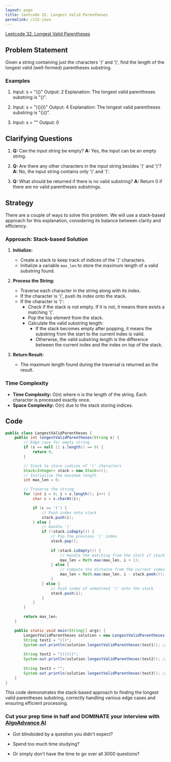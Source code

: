```yaml
---
layout: page
title: leetcode 32. Longest Valid Parentheses
permalink: /s32-java
---
```

[Leetcode 32. Longest Valid Parentheses](https://algoadvance.github.io/algoadvance/l32)
## Problem Statement
Given a string containing just the characters '(' and ')', find the length of the longest valid (well-formed) parentheses substring.

### Examples
1. Input: s = "(()"
   Output: 2
   Explanation: The longest valid parentheses substring is "()".

2. Input: s = ")()())"
   Output: 4
   Explanation: The longest valid parentheses substring is "()()".

3. Input: s = ""
   Output: 0

## Clarifying Questions

1. **Q:** Can the input string be empty?
   **A:** Yes, the input can be an empty string.

2. **Q:** Are there any other characters in the input string besides '(' and ')'?
   **A:** No, the input string contains only '(' and ')'.

3. **Q:** What should be returned if there is no valid substring?
   **A:** Return 0 if there are no valid parentheses substrings.

## Strategy
There are a couple of ways to solve this problem. We will use a stack-based approach for this explanation, considering its balance between clarity and efficiency.
 
### Approach: Stack-based Solution

1. **Initialize:**
   - Create a stack to keep track of indices of the '(' characters.
   - Initialize a variable `max_len` to store the maximum length of a valid substring found.

2. **Process the String:**
   - Traverse each character in the string along with its index.
   - If the character is '(', push its index onto the stack.
   - If the character is ')':
     - Check if the stack is not empty. If it is not, it means there exists a matching '('.
     - Pop the top element from the stack.
     - Calculate the valid substring length:
       - If the stack becomes empty after popping, it means the substring from the start to the current index is valid.
       - Otherwise, the valid substring length is the difference between the current index and the index on top of the stack.

3. **Return Result:**
   - The maximum length found during the traversal is returned as the result.

### Time Complexity
- **Time Complexity:** O(n) where n is the length of the string. Each character is processed exactly once.
- **Space Complexity:** O(n) due to the stack storing indices.

## Code
```java
public class LongestValidParentheses {
    public int longestValidParentheses(String s) {
        // Edge case for empty string
        if (s == null || s.length() == 0) {
            return 0;
        }

        // Stack to store indices of '(' characters
        Stack<Integer> stack = new Stack<>();
        // Initialize the maximum length
        int max_len = 0;

        // Traverse the string
        for (int i = 0; i < s.length(); i++) {
            char c = s.charAt(i);

            if (c == '(') {
                // Push index onto stack
                stack.push(i);
            } else {
                // Handle ')'
                if (!stack.isEmpty()) {
                    // Pop the previous '(' index
                    stack.pop();
                    
                    if (stack.isEmpty()) {
                        // Handle the matching from the start if stack is empty
                        max_len = Math.max(max_len, i + 1);
                    } else {
                        // Compute the distance from the current index to the index of the last unmatched '('
                        max_len = Math.max(max_len, i - stack.peek());
                    }
                } else {
                    // Push index of unmatched ')' onto the stack
                    stack.push(i);
                }
            }
        }

        return max_len;
    }

    public static void main(String[] args) {
        LongestValidParentheses solution = new LongestValidParentheses();
        String test1 = "(()";
        System.out.println(solution.longestValidParentheses(test1)); // Output: 2
        
        String test2 = ")()())";
        System.out.println(solution.longestValidParentheses(test2)); // Output: 4
        
        String test3 = "";
        System.out.println(solution.longestValidParentheses(test3)); // Output: 0
    }
}
```

This code demonstrates the stack-based approach to finding the longest valid parentheses substring, correctly handling various edge cases and ensuring efficient processing.


### Cut your prep time in half and DOMINATE your interview with [AlgoAdvance AI](https://algoAdvance.com)

- Got blindsided by a question you didn't expect?

- Spend too much time studying?

- Or simply don't have the time to go over all 3000 questions?

